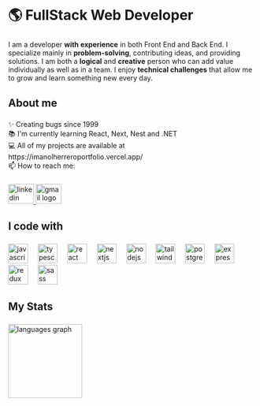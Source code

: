 <h1 align="left">🌎 FullStack Web Developer</h1>

###

<p align="left">I am a developer <strong>with experience</strong> in both Front End and Back End. I specialize mainly in <strong>problem-solving</strong>, contributing ideas, and providing solutions. I am both a <strong>logical</strong> and <strong>creative</strong> person who can add value individually as well as in a team. I enjoy <strong>technical challenges</strong> that allow me to grow and learn something new every day.</p>

###

<h2 align="left">About me</h2>

###

<p align="left">✨ Creating bugs since 1999<br>📚 I'm currently learning React, Next, Nest and .NET<br>💻 All of my projects are available at https://imanolherreroportfolio.vercel.app/<br>📫 How to reach me:</p>

###

<div align="left">
  <a href="https://www.linkedin.com/in/imanol-herrero-arias-932956247/">
  <img src="https://raw.githubusercontent.com/maurodesouza/profile-readme-generator/master/src/assets/icons/social/linkedin/default.svg" width="52" height="40" alt="linkedin logo"  />
  </a>
   <a href="mailto:imano.arias@gmail.com">
  <img src="https://raw.githubusercontent.com/maurodesouza/profile-readme-generator/master/src/assets/icons/social/gmail/default.svg" width="52" height="40" alt="gmail logo"  />
       </a>
</div>

###

<h2 align="left">I code with</h2>

###

<div align="left">
  <img src="https://cdn.jsdelivr.net/gh/devicons/devicon/icons/javascript/javascript-original.svg" height="40" alt="javascript logo"  />
  <img width="12" />
  <img src="https://cdn.jsdelivr.net/gh/devicons/devicon/icons/typescript/typescript-original.svg" height="40" alt="typescript logo"  />
  <img width="12" />
  <img src="https://cdn.jsdelivr.net/gh/devicons/devicon/icons/react/react-original.svg" height="40" alt="react logo"  />
  <img width="12" />
  <img src="https://cdn.jsdelivr.net/gh/devicons/devicon/icons/nextjs/nextjs-original.svg" height="40" alt="nextjs logo"  />
  <img width="12" />
  <img src="https://cdn.jsdelivr.net/gh/devicons/devicon/icons/nodejs/nodejs-original.svg" height="40" alt="nodejs logo"  />
  <img width="12" />
  <img src="https://cdn.simpleicons.org/tailwindcss/06B6D4" height="40" alt="tailwindcss logo"  />
  <img width="12" />
  <img src="https://cdn.jsdelivr.net/gh/devicons/devicon/icons/postgresql/postgresql-original.svg" height="40" alt="postgresql logo"  />
  <img width="12" />
  <img src="https://cdn.jsdelivr.net/gh/devicons/devicon/icons/express/express-original.svg" height="40" alt="express logo"  />
  <img width="12" />
  <img src="https://cdn.jsdelivr.net/gh/devicons/devicon/icons/redux/redux-original.svg" height="40" alt="redux logo"  />
  <img width="12" />
  <img src="https://cdn.jsdelivr.net/gh/devicons/devicon/icons/sass/sass-original.svg" height="40" alt="sass logo"  />
</div>

###

<h2 align="left">My Stats</h2>

###

<div align="left">
  <img src="https://github-readme-stats.vercel.app/api/top-langs?username=ImanolHerrero&locale=en&hide_title=false&layout=compact&card_width=320&langs_count=5&theme=default&hide_border=false&order=2" height="150" alt="languages graph"  />
</div>

###
